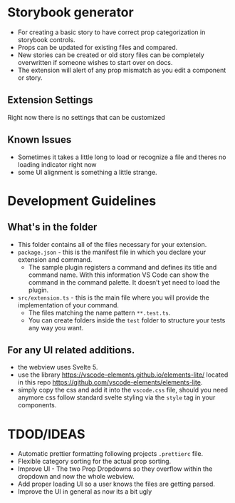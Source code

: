 # Storybook generator

* For creating a basic story to have correct prop categorization in storybook controls.
* Props can be updated for existing files and compared.
* New stories can be created or old story files can be completely overwritten if someone wishes to start over on docs.
* The extension will alert of any prop mismatch as you edit a component or story.

## Extension Settings

Right now there is no settings that can be customized

## Known Issues

* Sometimes it takes a little long to load or recognize a file and theres no loading indicator right now
* some UI alignment is something a little strange.

# Development Guidelines

## What's in the folder

* This folder contains all of the files necessary for your extension.
* `package.json` - this is the manifest file in which you declare your extension and command.
  * The sample plugin registers a command and defines its title and command name. With this information VS Code can show the command in the command palette. It doesn’t yet need to load the plugin.
* `src/extension.ts` - this is the main file where you will provide the implementation of your command.
  * The files matching the name pattern `**.test.ts`.
  * You can create folders inside the `test` folder to structure your tests any way you want.

## For any UI related additions.

* the webview uses Svelte 5.
* use the library https://vscode-elements.github.io/elements-lite/ located in this repo https://github.com/vscode-elements/elements-lite.
* simply copy the css and add it into the `vscode.css` file, should you need anymore css follow standard svelte styling via the `style` tag in your components.


# TDOD/IDEAS

* Automatic prettier formatting following projects `.prettierc` file.
* Flexible category sorting for the actual prop sorting.
* Improve UI - The two Prop Dropdowns so they overflow within the dropdown and now the whole webview.
* Add proper loading UI so a user knows the files are getting parsed.
* Improve the UI in general as now its a bit ugly
